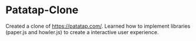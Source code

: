 # Patatap-Clone
Created a clone of https://patatap.com/. Learned how to implement libraries (paper.js and howler.js) to create a interactive user experience.
